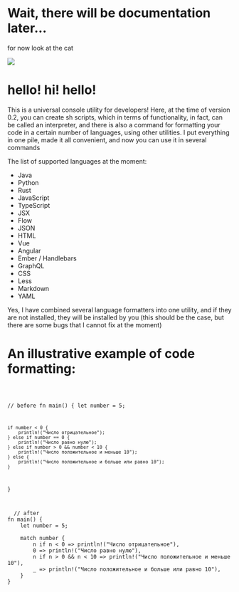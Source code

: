 <h1>Wait, there will be documentation later...</h1>

<p>for now look at the cat</p>
<img src="https://cdn.discordapp.com/attachments/1098227258507927592/1237075484215611453/Screenshot_81.png?ex=663a53d3&is=66390253&hm=21748cd55712051f5a7f6e1c34690169c71b75209c2b024caf2ee70d4b0c49b7&"></img>

<h1>hello! hi! hello!</h1>
<p>This is a universal console utility for developers! Here, at the time of version 0.2, you can create sh scripts, which in terms of functionality, in fact, can be called an interpreter, and there is also a command for formatting your code in a certain number of languages, using other utilities. I put everything in one pile, made it all convenient, and now you can use it in several commands</p>

<p>The list of supported languages at the moment:</p>

<ul>
  <li>
    Java
  </li>
    <li>
    Python
  </li>
    <li>
    Rust
  </li>
    <li>
    JavaScript
  </li>
    <li>
    TypeScript
  </li>
    <li>
    JSX
  </li>
    <li>
    Flow
  </li>
    <li>
    JSON
  </li>
    <li>
    HTML
  </li>
    <li>
    Vue
  </li>
    <li>
    Angular
  </li>
    <li>
    Ember / Handlebars
  </li>
    <li>
    GraphQL
  </li>
    <li>
    CSS
  </li>
    <li>
    Less
  </li>
    <li>
    Markdown
  </li>
    <li>
    YAML
  </li>
</ul>

<p>Yes, I have combined several language formatters into one utility, and if they are not installed, they will be installed by you (this should be the case, but there are some bugs that I cannot fix at the moment)</p>

<h1>An illustrative example of code formatting:</h1>
<pre><code>

  // before
  fn main() {
    let number = 5;

    if number < 0 {
        println!("Число отрицательное");
    } else if number == 0 {
        println!("Число равно нулю");
    } else if number > 0 && number < 10 {
        println!("Число положительное и меньше 10");
    } else {
        println!("Число положительное и больше или равно 10");
    }
}
</pre></code>
<pre><code>
  // after
fn main() {
    let number = 5;

    match number {
        n if n < 0 => println!("Число отрицательное"),
        0 => println!("Число равно нулю"),
        n if n > 0 && n < 10 => println!("Число положительное и меньше 10"),
        _ => println!("Число положительное и больше или равно 10"),
    }
}
  
</pre></code>
